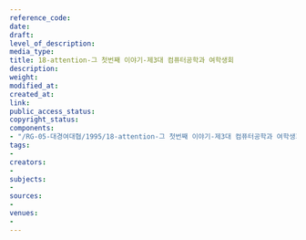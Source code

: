 ```yaml
---
reference_code: 
date: 
draft: 
level_of_description: 
media_type: 
title: 18-attention-그 첫번째 이야기-제3대 컴퓨터공학과 여학생회
description: 
weight: 
modified_at: 
created_at: 
link: 
public_access_status: 
copyright_status: 
components:
- "/RG-05-대경여대협/1995/18-attention-그 첫번째 이야기-제3대 컴퓨터공학과 여학생회.pdf"
tags:
- 
creators:
- 
subjects:
- 
sources:
- 
venues:
- 
---
```

